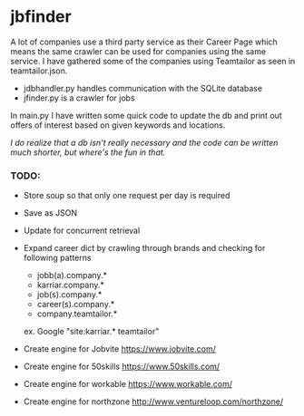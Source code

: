 # jbfinder

A lot of companies use a third party service as their Career Page which means the same crawler can be used for companies using the same service. I have gathered some of the companies using Teamtailor as seen in teamtailor.json.

- jdbhandler.py handles communication with the SQLite database
- jfinder.py is a crawler for jobs

In main.py I have written some quick code to update the db and print out offers of interest based on given keywords and locations. 

*I do realize that a db isn't really necessary and the code can be written much shorter, but where's the fun in that.*

### TODO:
- Store soup so that only one request per day is required
- Save as JSON
- Update for concurrent retrieval
- Expand career dict by crawling through brands and checking for following patterns
    + jobb(a).company.*
    + karriar.company.*
    + job(s).company.*
    + career(s).company.*
    + company.teamtailor.*
    
    ex. Google "site:karriar.* teamtailor"
- Create engine for Jobvite https://www.jobvite.com/
- Create engine for 50skills https://www.50skills.com/
- Create engine for workable https://www.workable.com/
- Create engine for northzone http://www.ventureloop.com/northzone/
